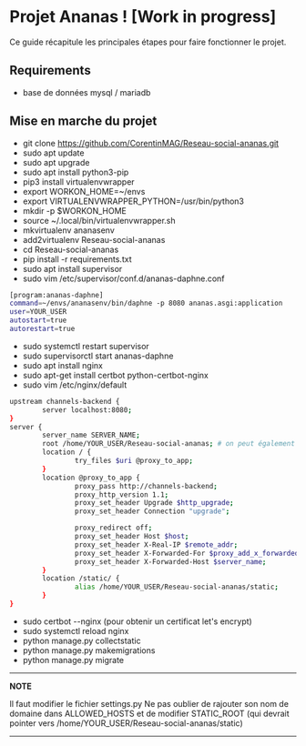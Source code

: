 # Projet Ananas ! [Work in progress]

Ce guide récapitule les principales étapes pour faire fonctionner le projet.

## Requirements

* base de données mysql / mariadb

## Mise en marche du projet

* git clone https://github.com/CorentinMAG/Reseau-social-ananas.git
* sudo apt update
* sudo apt upgrade
* sudo apt install python3-pip
* pip3 install virtualenvwrapper
* export WORKON_HOME=~/envs
* export VIRTUALENVWRAPPER_PYTHON=/usr/bin/python3
* mkdir -p $WORKON_HOME
* source ~/.local/bin/virtualenvwrapper.sh
* mkvirtualenv ananasenv
* add2virtualenv Reseau-social-ananas
* cd Reseau-social-ananas
* pip install -r requirements.txt
* sudo apt install supervisor
* sudo vim /etc/supervisor/conf.d/ananas-daphne.conf

```bash
[program:ananas-daphne]
command=~/envs/ananasenv/bin/daphne -p 8080 ananas.asgi:application
user=YOUR_USER
autostart=true
autorestart=true
```
* sudo systemctl restart supervisor
* sudo supervisorctl start ananas-daphne
* sudo apt install nginx
* sudo apt-get install certbot python-certbot-nginx
* sudo vim /etc/nginx/default

```bash
upstream channels-backend {
        server localhost:8080;
}
server {
        server_name SERVER_NAME;
        root /home/YOUR_USER/Reseau-social-ananas; # on peut également faire un lien symbolique dans /var/www
        location / {
                try_files $uri @proxy_to_app;
        }
        location @proxy_to_app {
                proxy_pass http://channels-backend;
                proxy_http_version 1.1;
                proxy_set_header Upgrade $http_upgrade;
                proxy_set_header Connection "upgrade";

                proxy_redirect off;
                proxy_set_header Host $host;
                proxy_set_header X-Real-IP $remote_addr;
                proxy_set_header X-Forwarded-For $proxy_add_x_forwarded_for;
                proxy_set_header X-Forwarded-Host $server_name;
        }
        location /static/ {
                alias /home/YOUR_USER/Reseau-social-ananas/static;
        }
}
```
* sudo certbot --nginx (pour obtenir un certificat let's encrypt)
* sudo systemctl reload nginx
* python manage.py collectstatic
* python manage.py makemigrations
* python manage.py migrate

---
**NOTE**

Il faut modifier le fichier settings.py
Ne pas oublier de rajouter son nom de domaine dans ALLOWED_HOSTS
et de modifier STATIC_ROOT (qui devrait pointer vers /home/YOUR_USER/Reseau-social-ananas/static)

---